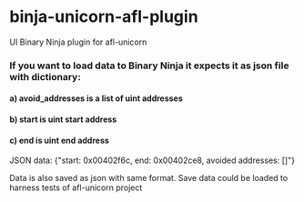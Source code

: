 # binja-unicorn-afl-plugin
UI Binary Ninja plugin for afl-unicorn 

### If you want to load data to Binary Ninja it expects it as json file with dictionary:

#### a) avoid_addresses is a list of uint addresses
#### b) start is uint start address
#### c) end is uint end address

JSON data: {"start: 0x00402f6c, end: 0x00402ce8, avoided addresses: []"}

Data is also saved as json with same format. Save data could be loaded to harness tests of afl-unicorn project